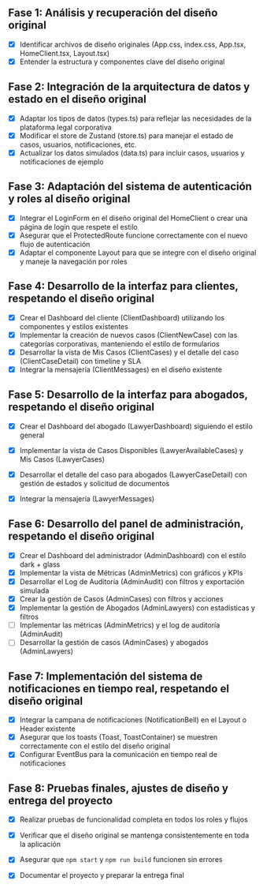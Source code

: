 ## Fase 1: Análisis y recuperación del diseño original
- [x] Identificar archivos de diseño originales (App.css, index.css, App.tsx, HomeClient.tsx, Layout.tsx)
- [x] Entender la estructura y componentes clave del diseño original

## Fase 2: Integración de la arquitectura de datos y estado en el diseño original
- [x] Adaptar los tipos de datos (types.ts) para reflejar las necesidades de la plataforma legal corporativa
- [x] Modificar el store de Zustand (store.ts) para manejar el estado de casos, usuarios, notificaciones, etc.
- [x] Actualizar los datos simulados (data.ts) para incluir casos, usuarios y notificaciones de ejemplo

## Fase 3: Adaptación del sistema de autenticación y roles al diseño original
- [x] Integrar el LoginForm en el diseño original del HomeClient o crear una página de login que respete el estilo
- [x] Asegurar que el ProtectedRoute funcione correctamente con el nuevo flujo de autenticación
- [x] Adaptar el componente Layout para que se integre con el diseño original y maneje la navegación por roles

## Fase 4: Desarrollo de la interfaz para clientes, respetando el diseño original
- [x] Crear el Dashboard del cliente (ClientDashboard) utilizando los componentes y estilos existentes
- [x] Implementar la creación de nuevos casos (ClientNewCase) con las categorías corporativas, manteniendo el estilo de formularios
- [x] Desarrollar la vista de Mis Casos (ClientCases) y el detalle del caso (ClientCaseDetail) con timeline y SLA
- [x] Integrar la mensajería (ClientMessages) en el diseño existente

## Fase 5: Desarrollo de la interfaz para abogados, respetando el diseño original
- [x] Crear el Dashboard del abogado (LawyerDashboard) siguiendo el estilo general
- [x] Implementar la vista de Casos Disponibles (LawyerAvailableCases) y Mis Casos (LawyerCases)
- [x] Desarrollar el detalle del caso para abogados (LawyerCaseDetail) con gestión de estados y solicitud de documentos
- [x] Integrar la mensajería (LawyerMessages)


## Fase 6: Desarrollo del panel de administración, respetando el diseño original
- [x] Crear el Dashboard del administrador (AdminDashboard) con el estilo dark + glass
- [x] Implementar la vista de Métricas (AdminMetrics) con gráficos y KPIs
- [x] Desarrollar el Log de Auditoría (AdminAudit) con filtros y exportación simulada
- [x] Crear la gestión de Casos (AdminCases) con filtros y acciones
- [x] Implementar la gestión de Abogados (AdminLawyers) con estadísticas y filtros
- [ ] Implementar las métricas (AdminMetrics) y el log de auditoría (AdminAudit)
- [ ] Desarrollar la gestión de casos (AdminCases) y abogados (AdminLawyers)

## Fase 7: Implementación del sistema de notificaciones en tiempo real, respetando el diseño original
- [x] Integrar la campana de notificaciones (NotificationBell) en el Layout o Header existente
- [x] Asegurar que los toasts (Toast, ToastContainer) se muestren correctamente con el estilo del diseño original
- [x] Configurar EventBus para la comunicación en tiempo real de notificaciones

## Fase 8: Pruebas finales, ajustes de diseño y entrega del proyecto
- [x] Realizar pruebas de funcionalidad completa en todos los roles y flujos
- [x] Verificar que el diseño original se mantenga consistentemente en toda la aplicación
- [x] Asegurar que `npm start` y `npm run build` funcionen sin errores
- [x] Documentar el proyecto y preparar la entrega final


